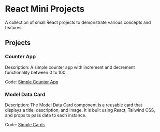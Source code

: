 # React Mini Projects

A collection of small React projects to demonstrate various concepts and features.

## Projects

### Counter App
Description: A simple counter app with increment and decrement functionality between 0 to 100.

Code: [Simple Counter App](../../tree/Counter)
### Model Data Card
Description: The Model Data Card component is a reusable card that displays a title, description, and image. It is built using React, Tailwind CSS, and props to pass data to each instance.

Code: [Simple Cards](../../tree/Card)
